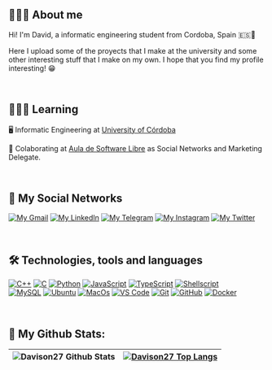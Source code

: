 ## 🙋🏻‍♂️ About me
Hi! I'm David, a informatic engineering student from Cordoba, Spain 🇪🇸📍

Here I upload some of the proyects that I make at the university and some other interesting stuff that I make on my own. I hope that you find my profile interesting! 😁

<br>

## 👨🏻‍💻 Learning 

🖥️ Informatic Engineering at [University of Córdoba](http://www.uco.es/)

🐧 Colaborating at [Aula de Software Libre](https://www.uco.es/aulasoftwarelibre/) as Social Networks and Marketing Delegate.

<br>

## 📲 My Social Networks

[![My Gmail](https://img.shields.io/badge/-GMAIL-D14836?style=for-the-badge&logo=gmail&logoColor=white)](https://mail.google.com/mail/u/0/#inbox?compose=GTvVlcSMVJWCSqVfJmCJTRzHlnpPsmnZfvdvqLNjvgKMtmzpFDCwvhCWmCVRXBhqvbvftvSLQWtdL)
[![My LinkedIn](https://img.shields.io/badge/LinkedIn-0077B5?style=for-the-badge&logo=linkedin&logoColor=white)](https://www.linkedin.com/in/david-pérez-dueñas-0801851a4/)
[![My Telegram](https://img.shields.io/badge/-TELEGRAM-2CA5E0?style=for-the-badge&logo=telegram&logoColor=white)](https://t.me/Davison27)
[![My Instagram](https://img.shields.io/badge/-INSTAGRAM-9718D6?style=for-the-badge&logo=instagram&logoColor=white)](https://www.instagram.com/davidperez_2701/)
[![My Twitter](https://img.shields.io/badge/-TWITTER-0CA0CB?style=for-the-badge&logo=twitter&logoColor=white)](https://twitter.com/Davidperezduea2)

<br>

## 🛠 Technologies, tools and languages

  [![C++](https://img.shields.io/badge/C%2B%2B-00599C?style=for-the-badge&logo=c%2B%2B&logoColor=white)](https://www.cplusplus.com/)
  [![C](https://img.shields.io/badge/C-00599C?style=for-the-badge&logo=c&logoColor=white)](https://www.cprogramming.com/)
  [![Python](https://img.shields.io/badge/Python-00599C?style=for-the-badge&logo=python&logoColor=white)](https://https://www.python.org)
  [![JavaScript](https://img.shields.io/badge/JavaScript-f0e800?style=for-the-badge&logo=JavaScript&logoColor=black)](https://https://www.javascript.com)
  [![TypeScript](https://img.shields.io/badge/TypeScript-24A2E9?style=for-the-badge&logo=TypeScript&logoColor=white)](https://www.typescriptlang.org/)
  [![Shellscript](https://img.shields.io/badge/Shellscript-60605B?style=for-the-badge&logo=gnu-bash&logoColor=white)](https://www.shellscript.sh)
  <br>
  [![MySQL](https://img.shields.io/badge/MySQL-eb7a09?style=for-the-badge&logo=MYSQL&logoColor=white)](https://Www.mysql.com)
  [![Ubuntu](https://img.shields.io/badge/Ubuntu-E95420?style=for-the-badge&logo=ubuntu&logoColor=white)](https://ubuntu.com/)
  [![MacOs](https://img.shields.io/badge/macos-A5A0A2?style=for-the-badge&logo=macos&logoColor=white)](https://www.apple.com/es/macos/big-sur/)
  [![VS Code](https://img.shields.io/badge/VSCode-2490D5?style=for-the-badge&logo=visual-studio-code&logoColor=white)](https://code.visualstudio.com/)
  [![Git](https://img.shields.io/badge/Git-eb7a09?style=for-the-badge&logo=git&logoColor=white)](https://github.com/)
  [![GitHub](https://img.shields.io/badge/GitHub-000000?style=for-the-badge&logo=github&logoColor=white)](https://github.com/)
  [![Docker](https://img.shields.io/badge/Docker-24A2E9?style=for-the-badge&logo=docker&logoColor=white)](https://www.docker.com)

<br>

## 🚀 My Github Stats:

|![Davison27 Github Stats](https://github-readme-stats.vercel.app/api?username=Davison27&title_color=FFFFFF&icon_color=FFFFFF&text_color=FFFFFF&bg_color=DEG,493963,60102f&show_icons=true&hide_title=true&hide_border=true)|[![Davison27 Top Langs](https://github-readme-stats.vercel.app/api/top-langs/?username=Davison27&title_color=FFFFFF&icon_color=FFFFFF&text_color=FFFFFF&bg_color=DEG,493963,60102f&show_icons=true&hide_border=true&layout=compact&langs_count=6)](https://github.com/Davison27/github-readme-stats)|
|---|---|

<br>

